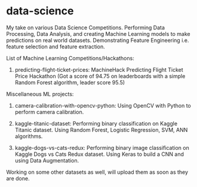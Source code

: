 # data-science 
My take on various Data Science Competitions. Performing Data Processing, Data Analysis, and creating Machine Learning models to make predictions on real world datasets. Demonstrating Feature Engineering i.e. feature selection and feature extraction. 

List of Machine Learning Competitions/Hackathons:
1) predicting-flight-ticket-prices: MachineHack Predicting Flight Ticket Price Hackathon (Got a score of 94.75 on leaderboards with a simple Random Forest algorithm, leader score 95.5) 



Miscellaneous ML projects:
1) camera-calibration-with-opencv-python: Using OpenCV with Python to perform camera calibration. 

2) kaggle-titanic-dataset: Performing binary classification on Kaggle Titanic dataset. Using Random Forest, Logistic Regression, SVM, ANN algorithms. 

3) kaggle-dogs-vs-cats-redux: Performing binary image classification on Kaggle Dogs vs Cats Redux dataset. Using Keras to build a CNN and using Data Augmentation.



Working on some other datasets as well, will upload them as soon as they are done. 

